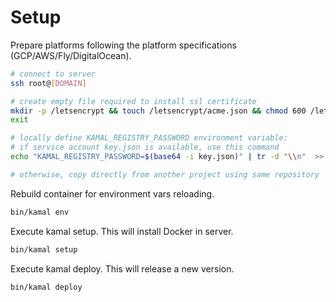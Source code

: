 # Setup

Prepare platforms following the platform specifications (GCP/AWS/Fly/DigitalOcean).

```sh
# connect to server
ssh root@[DOMAIN]

# create empty file required to install ssl certificate
mkdir -p /letsencrypt && touch /letsencrypt/acme.json && chmod 600 /letsencrypt/acme.json
exit

# locally define KAMAL_REGISTRY_PASSWORD environment variable:
# if service account key.json is available, use this command
echo "KAMAL_REGISTRY_PASSWORD=$(base64 -i key.json)" | tr -d "\\n"  >> .devcontainer/services_env/app.env

# otherwise, copy directly from another project using same repository
```

Rebuild container for environment vars reloading.

```sh
bin/kamal env
```

Execute kamal setup. This will install Docker in server.

```sh
bin/kamal setup
```

Execute kamal deploy. This will release a new version.

```sh
bin/kamal deploy
```
